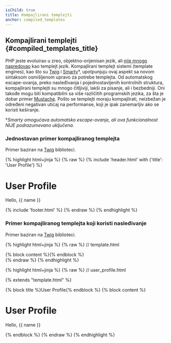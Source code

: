 ```yaml
---
isChild: true
title: Kompajlirani templejti
anchor: compiled_templates
---
```


## Kompajlirani templejti {#compiled_templates_title}

PHP jeste evoluirao u zreo, objektno-orijenisan jezik, ali [nije mnogo napredovao][article_templating_engines]
kao templejt jezik. Kompajlirani templejt sistemi (template engines), kao što su [Twig] i [Smarty]*, upotpunjuju ovaj
aspekt sa novom sintaksom osmišljenom upravo za potrebe templejta. Od automatskog escape-ovanja,
preko nasleđivanja i pojednostavljenih kontrolnih struktura, kompajlirani templejti su mnogo
čitljiviji, lakši za pisanje, ali i bezbedniji. Oni takođe mogu biti kompatibilni sa više različitih
programskih jezika, za šta je dobar primer [Mustache]. Pošto se templejti moraju kompajlirati,
neizbežan je određeni negativan uticaj na performanse, koji je ipak zanemarljiv ako se koristi keširanje.

**Smarty omogućava automatsko escape-ovanje, ali ova funkcionalnost NIJE podrazumevano uključena.*

### Jednostavan primer kompajliranog templejta

Primer baziran na [Twig] biblioteci.

{% highlight html+jinja %}
{% raw %}
{% include 'header.html' with {'title': 'User Profile'} %}

<h1>User Profile</h1>
<p>Hello, {{ name }}</p>

{% include 'footer.html' %}
{% endraw %}
{% endhighlight %}

### Primer kompajliranog templejta koji koristi nasleđivanje

Primer baziran na [Twig] biblioteci.

{% highlight html+jinja %}
{% raw %}
// template.html

<html>
<head>
    <title>{% block title %}{% endblock %}</title>
</head>
<body>

<main>
    {% block content %}{% endblock %}
</main>

</body>
</html>
{% endraw %}
{% endhighlight %}

{% highlight html+jinja %}
{% raw %}
// user_profile.html

{% extends "template.html" %}

{% block title %}User Profile{% endblock %}
{% block content %}
    <h1>User Profile</h1>
    <p>Hello, {{ name }}</p>
{% endblock %}
{% endraw %}
{% endhighlight %}


[article_templating_engines]: http://fabien.potencier.org/article/34/templating-engines-in-php
[Twig]: http://twig.sensiolabs.org/
[Brainy]: https://github.com/box/brainy
[Smarty]: http://www.smarty.net/
[Mustache]: http://mustache.github.io/
